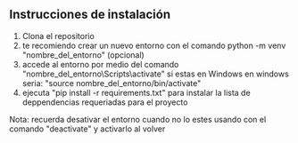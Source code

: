 ## Instrucciones de instalación

1. Clona el repositorio
2. te recomiendo crear un nuevo entorno con el comando python -m venv "nombre_del_entorno" (opcional)
3. accede al entorno por medio del comando "nombre_del_entorno\Scripts\activate" si estas en Windows
en windows seria: "source nombre_del_entorno/bin/activate"
4. ejecuta "pip install -r requirements.txt" para instalar la lista de deppendencias requeriadas para el proyecto

Nota: recuerda desativar el entorno cuando no lo estes usando con el comando "deactivate" y activarlo al volver
